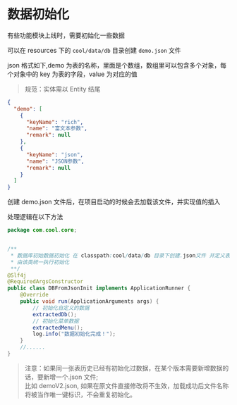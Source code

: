 # 数据初始化

有些功能模块上线时，需要初始化一些数据

可以在 resources 下的 `cool/data/db` 目录创建 `demo.json` 文件

json 格式如下,demo 为表的名称，里面是个数组，数组里可以包含多个对象，每个对象中的 key 为表的字段，value 为对应的值

> 规范：实体需以 Entity 结尾

```json
{
  "demo": [
    {
      "keyName": "rich",
      "name": "富文本参数",
      "remark": null
    },
    {
      "keyName": "json",
      "name": "JSON参数",
      "remark": null
    }
  ]
}
```

创建 demo.json 文件后，在项目启动的时候会去加载该文件，并实现值的插入

处理逻辑在以下方法

```java
package com.cool.core;


/**
 * 数据库初始数据初始化 在 classpath:cool/data/db 目录下创建.json文件 并定义表数据，
 * 由该类统一执行初始化
 **/
@Slf4j
@RequiredArgsConstructor
public class DBFromJsonInit implements ApplicationRunner {
    @Override
    public void run(ApplicationArguments args) {
        // 初始化自定义的数据
        extractedDb();
        // 初始化菜单数据
        extractedMenu();
        log.info("数据初始化完成！");
    }
    //......
}

```

> 注意：如果同一张表历史已经有初始化过数据，在某个版本需要新增数据的话，要新增一个.json 文件;  
> 比如 demoV2.json, 如果在原文件直接修改将不生效，加载成功后文件名称将被当作唯一键标识，不会重复初始化。
